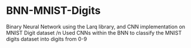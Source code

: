 # BNN-MNIST-Digits
Binary Neural Network using the Larq library, and CNN implementation on MNIST Digit dataset /n
Used CNNs within the BNN to classify the MNIST digits dataset into digits from 0-9
